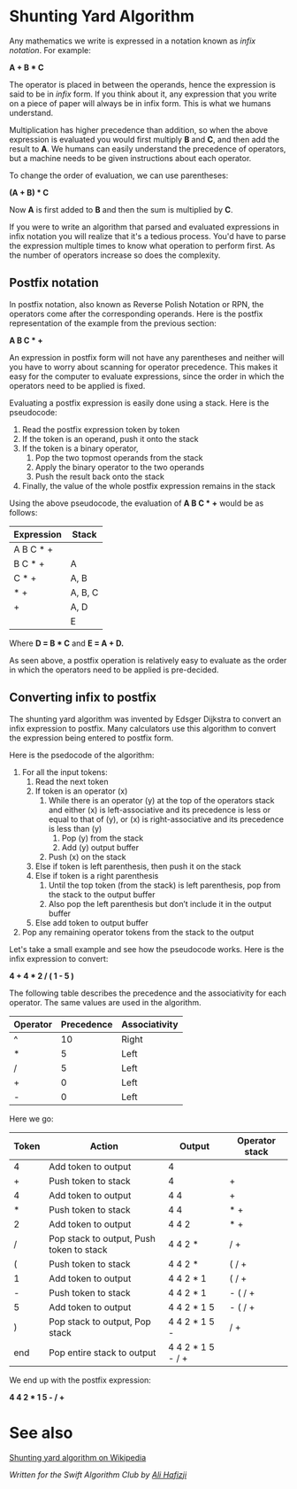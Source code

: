 # Shunting Yard Algorithm

Any mathematics we write is expressed in a notation known as *infix notation*. For example:

**A + B * C**

The operator is placed in between the operands, hence the expression is said to be in *infix* form. If you think about it, any expression that you write on a piece of paper will always be in infix form. This is what we humans understand.

Multiplication has higher precedence than addition, so when the above expression is evaluated you would first multiply **B** and **C**, and then add the result to **A**. We humans can easily understand the precedence of operators, but a machine needs to be given instructions about each operator. 

To change the order of evaluation, we can use parentheses:

**(A + B) * C**

Now **A** is first added to **B** and then the sum is multiplied by **C**.

If you were to write an algorithm that parsed and evaluated expressions in infix notation you will realize that it's a tedious process. You'd have to parse the expression multiple times to know what operation to perform first. As the number of operators increase so does the complexity.

## Postfix notation

In postfix notation, also known as Reverse Polish Notation or RPN, the operators come after the corresponding operands. Here is the postfix representation of the example from the previous section:

**A B C * +**

An expression in postfix form will not have any parentheses and neither will you have to worry about scanning for operator precedence. This makes it easy for the computer to evaluate expressions, since the order in which the operators need to be applied is fixed.

Evaluating a postfix expression is easily done using a stack. Here is the pseudocode:

1. Read the postfix expression token by token
2. If the token is an operand, push it onto the stack
3. If the token is a binary operator,
    1. Pop the two topmost operands from the stack
    2. Apply the binary operator to the two operands
    3. Push the result back onto the stack
4. Finally, the value of the whole postfix expression remains in the stack

Using the above pseudocode, the evaluation of **A B C * +** would be as follows:

| Expression    | Stack   |
| ------------- | --------|
| A B C * +     |         |
| B C * +       | A       |
| C * +         | A, B    |
| * +           | A, B, C |
| +             | A, D    |
|               | E       |

Where **D = B * C** and **E = A + D.**

As seen above, a postfix operation is relatively easy to evaluate as the order in which the operators need to be applied is pre-decided.

## Converting infix to postfix

The shunting yard algorithm was invented by Edsger Dijkstra to convert an infix expression to postfix. Many calculators use this algorithm to convert the expression being entered to postfix form.

Here is the psedocode of the algorithm:

1. For all the input tokens:
    1. Read the next token
    2. If token is an operator (x)
        1. While there is an operator (y) at the top of the operators stack and either (x) is left-associative and its precedence is less or equal to that of (y), or (x) is right-associative and its precedence is less than (y)
            1. Pop (y) from the stack
            2. Add (y) output buffer
        2. Push (x) on the stack
    3. Else if token is left parenthesis, then push it on the stack
    4. Else if token is a right parenthesis
        1. Until the top token (from the stack) is left parenthesis, pop from the stack to the output buffer
        2. Also pop the left parenthesis but don’t include it in the output buffer
    7. Else add token to output buffer
2. Pop any remaining operator tokens from the stack to the output

Let's take a small example and see how the pseudocode works. Here is the infix expression to convert:

**4 + 4 * 2 / ( 1 - 5 )**

The following table describes the precedence and the associativity for each operator. The same values are used in the algorithm.

| Operator | Precedence   | Associativity   |
| ---------| -------------| ----------------|
| ^        | 10           | Right           |
| *        | 5            | Left            |
| /        | 5            | Left            |
| +        | 0            | Left            |
| -        | 0            | Left            |

Here we go:

| Token | Action                                      | Output            | Operator stack |
|-------|---------------------------------------------|-------------------|----------------|
| 4     | Add token to output                         | 4                 |                |
| +     | Push token to stack                         | 4                 | +              |
| 4     | Add token to output                         | 4 4               | +              |
| *     | Push token to stack                         | 4 4               | * +            |
| 2     | Add token to output                         | 4 4 2             | * +            |
| /     | Pop stack to output, Push token to stack | 4 4 2 *           | / +            |
| (     | Push token to stack                         | 4 4 2 *           | ( / +          |
| 1     | Add token to output                         | 4 4 2 * 1         | ( / +          |
| -     | Push token to stack                         | 4 4 2 * 1         | - ( / +        |
| 5     | Add token to output                         | 4 4 2 * 1 5       | - ( / +        |
| )     | Pop stack to output, Pop stack           | 4 4 2 * 1 5 -     | /  +           |
| end   | Pop entire stack to output                  | 4 4 2 * 1 5 - / + |                |

We end up with the postfix expression:

**4 4 2 * 1 5 - / +**

# See also

[Shunting yard algorithm on Wikipedia](https://en.wikipedia.org/wiki/Shunting-yard_algorithm)

*Written for the Swift Algorithm Club by [Ali Hafizji](http://www.github.com/aliHafizji)*